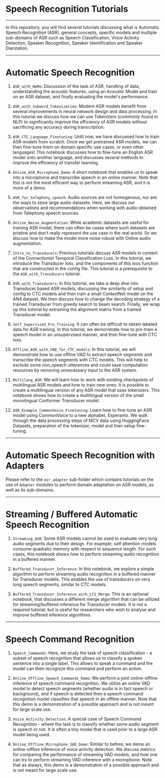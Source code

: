 # Speech Recognition Tutorials
------------

In this repository, you will find several tutorials discussing what is Automatic Speech Recognition (ASR), general concepts, specific models and multiple sub-domains of ASR such as Speech Classification, Voice Activity Detection, Speaker Recognition, Speaker Identification and Speaker Diarization.


------------

# Automatic Speech Recognition

1) `ASR_with_NeMo`: Discussion of the task of ASR, handling of data, understanding the acoustic features, using an Acoustic Model and train on an ASR dataset, and finally evaluating the model's performance.

2) `ASR_with_Subword_Tokenization`: Modern ASR models benefit from several improvements in neural network design and data processing. In this tutorial we discuss how we can use Tokenizers (commonly found in NLP) to significantly improve the efficiency of ASR models without sacrificing any accuracy during transcription.

3) `ASR_CTC_Language_Finetuning`: Until now, we have discussed how to train ASR models from scratch. Once we get pretrained ASR models, we can then fine-tune them on domain specific use cases, or even other languages! This notebook discusses how to fine-tune an English ASR model onto another language, and discusses several methods to improve the efficiency of transfer learning.

4) `Online_ASR_Microphone_Demo`: A short notebook that enables us to speak into a microphone and transcribe speech in an online manner. Note that this is not the most efficient way to perform streaming ASR, and it is more of a demo.

5) `ASR_for_telephony_speech`: Audio sources are not homogenous, nor are the ways to store large audio datasets. Here, we discuss our observations and recommendations when working with audio obtained from Telephony speech sources.

6) `Online_Noise_Augmentation`: While academic datasets are useful for training ASR model, there can often be cases where such datasets are pristine and don't really represent the use case in the real world. So we discuss how to make the model more noise robust with Online audio augmentation.

7) `Intro_to_Transducers`: Previous tutorials discuss ASR models in context of the Connectionist Temporal Classification Loss. In this tutorial, we introduce the Transducer loss, and the components of this loss function that are constructed in the config file. This tutorial is a prerequisite to the `ASR_with_Transducers` tutorial.

8) `ASR_with_Transducers`: In this tutorial, we take a deep dive into Transducer based ASR models, discussing the similarity of setup and config to CTC models and then train a small ContextNet model on the AN4 dataset. We then discuss how to change the decoding strategy of a trained Transducer from greedy search to beam search. Finally, we wrap up this tutorial by extraining the alignment matrix from a trained Transducer model. 

9) `Self_Supervised_Pre_Training`: It can often be difficult to obtain labeled data for ASR training. In this tutorial, we demonstrate how to pre-train a speech model in an unsupervised manner, and then fine-tune with CTC loss.

10) `Offline_ASR_with_VAD_for_CTC_models`: In this tutorial, we will demonstrate how to use offline VAD to extract speech segments and transcribe the speech segments with CTC models. This will help to exclude some non_speech utterances and could save computation resources by removing unnecessary input to the ASR system.

11) `Multilang_ASR`: We will learn how to work with existing checkpoints of multilingual ASR models and how to train new ones. It is possible to create a multilingual version of any ASR model that uses tokenizers. This notebook shows how to create a multilingual version of the small monolingual Conformer Transducer model.

12) `ASR_Example_CommonVoice_Finetuning`: Learn how to fine-tune an ASR model using CommonVoice to a new alphabet, Esperanto. We walk through the data processing steps of MCV data using HuggingFace Datasets, preparation of the tokenizer, model and then setup fine-tuning.


----------------

# Automatic Speech Recognition with Adapters

Please refer to the `asr_adapter` sub-folder which contains tutorials on the use of `Adapter` modules to perform domain adaptation on ASR models, as well as its sub-domains.

----------------

# Streaming / Buffered Automatic Speech Recognition

1) `Streaming_ASR`: Some ASR models cannot be used to evaluate very long audio segments due to their design. For example, self attention models consume quadratic memory with respect to sequence length. For such cases, this notebook shows how to perform streaming audio recognition in a buffered manner.

2) `Buffered_Transducer_Inference`: In this notebook, we explore a simple algorithm to perform streaming audio recognition in a buffered manner for Transducer models. This enables the use of transducers on very long speech segments, similar to CTC models.

3) `Buffered_Transducer_Inference_with_LCS_Merge`: This is an optional notebook, that discusses a different merge algorithm that can be utilized for streaming/buffered inference for Transducer models. It is not a required tutorial, but is useful for researchers who wish to analyse and improve buffered inference algorithms.

----------------

# Speech Command Recognition

1) `Speech_Commands`: Here, we study the task of speech classification - a subset of speech recognition that allows us to classify a spoken sentence into a single label. This allows to speak a command and the model can then recognize this command and perform an action.

2) `Online_Offline_Speech_Commands_Demo`: We perform a joint online-offline inference of speech command recognition. We utilize an online VAD model to detect speech segments (whether audio is in fact speech or background), and if speech is detected then a speech command recognition model classifies that speech in an offline manner. Note that this demo is a demonstration of a possible approach and is not meant for large scale use.

3) `Voice_Activity_Detection`: A special case of Speech Command Recognition - where the task is to classify whether some audio segment is speech or not. It is often a tiny model that is used prior to a large ASR model being used.

4) `Online_Offline_Microphone_VAD_Demo`: Similar to before, we demo an online-offline inference of voice activity detection. We discuss metrics for comparing the performance of streaming VAD models, and how one can try to perform streaming VAD inference with a microphone. Note that as always, this demo is a demonstration of a possible approach and is not meant for large scale use.
